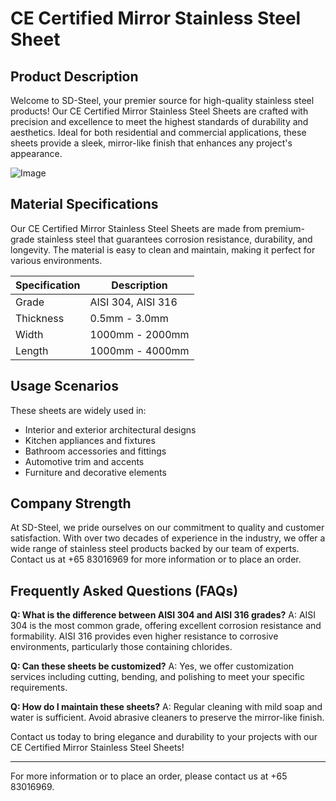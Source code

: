 # CE Certified Mirror Stainless Steel Sheet

## Product Description

Welcome to SD-Steel, your premier source for high-quality stainless steel products! Our CE Certified Mirror Stainless Steel Sheets are crafted with precision and excellence to meet the highest standards of durability and aesthetics. Ideal for both residential and commercial applications, these sheets provide a sleek, mirror-like finish that enhances any project's appearance.

![Image](https://github.com/user-attachments/assets/2567258e-e124-4816-932d-1809bd27ef0b)

## Material Specifications

Our CE Certified Mirror Stainless Steel Sheets are made from premium-grade stainless steel that guarantees corrosion resistance, durability, and longevity. The material is easy to clean and maintain, making it perfect for various environments.

| Specification | Description |
|---------------|-------------|
| Grade         | AISI 304, AISI 316 |
| Thickness     | 0.5mm - 3.0mm |
| Width         | 1000mm - 2000mm |
| Length        | 1000mm - 4000mm |

## Usage Scenarios

These sheets are widely used in:
- Interior and exterior architectural designs
- Kitchen appliances and fixtures
- Bathroom accessories and fittings
- Automotive trim and accents
- Furniture and decorative elements

## Company Strength

At SD-Steel, we pride ourselves on our commitment to quality and customer satisfaction. With over two decades of experience in the industry, we offer a wide range of stainless steel products backed by our team of experts. Contact us at +65 83016969 for more information or to place an order.

## Frequently Asked Questions (FAQs)

**Q: What is the difference between AISI 304 and AISI 316 grades?**
A: AISI 304 is the most common grade, offering excellent corrosion resistance and formability. AISI 316 provides even higher resistance to corrosive environments, particularly those containing chlorides.

**Q: Can these sheets be customized?**
A: Yes, we offer customization services including cutting, bending, and polishing to meet your specific requirements.

**Q: How do I maintain these sheets?**
A: Regular cleaning with mild soap and water is sufficient. Avoid abrasive cleaners to preserve the mirror-like finish.

Contact us today to bring elegance and durability to your projects with our CE Certified Mirror Stainless Steel Sheets!

---

For more information or to place an order, please contact us at +65 83016969.